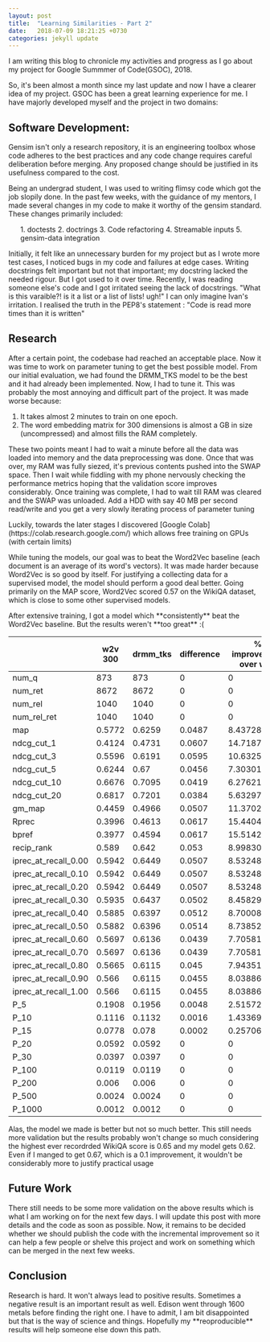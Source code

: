 ```yaml
---
layout: post
title:  "Learning Similarities - Part 2"
date:   2018-07-09 18:21:25 +0730
categories: jekyll update
---
```


<p>I am writing this blog to chronicle my activities and progress as I go about my project for Google Summmer of Code(GSOC), 2018.</p>

So, it's been almost a month since my last update and now I have a clearer idea of my project. GSOC has been a great learning experience for me. I have majorly developed myself and the project in two domains:

<h2>Software Development:</h2>
<p>Gensim isn't only a research repository, it is an engineering toolbox whose code adheres to the best practices and any code change requires careful deliberation before merging. Any proposed change should be justified in its usefulness compared to the cost.</p>
<p>Being an undergrad student, I was used to writing flimsy code which got the job slopily done. In the past few weeks, with the guidance of my mentors, I made several changes in my code to make it worthy of the gensim standard. These changes primarily included:</p>
<ol>
1. doctests
2. doctrings
3. Code refactoring
4. Streamable inputs
5. gensim-data integration
</ol>

<p>Initially, it felt like an unnecessary burden for my project but as I wrote more test cases, I noticed bugs in my code and failures at edge cases. Writing docstrings felt important but not that important; my docstring lacked the needed rigour. But I got used to it over time. Recently, I was reading someone else's code and I got irritated seeing the lack of docstrings. "What is this varaible?! is it a list or a list of lists! ugh!" I can only imagine Ivan's irritation. I realised the truth in the PEP8's statement : "Code is read more times than it is written"</p>

<h2>Research</h2>
<p>After a certain point, the codebase had reached an acceptable place. Now it was time to work on parameter tuning to get the best possible model. From our initial evaluation, we had found the DRMM_TKS model to be the best and it had already been implemented. Now, I had to tune it. This was probably the most annoying and difficult part of the project. It was made worse because:</p>

1. It takes almost 2 minutes to train on one epoch.
2. The word embedding matrix for 300 dimensions is almost a GB in size (uncompressed) and almost fills the RAM completely.

<p>These two points meant I had to wait a minute before all the data was loaded into memory and the data preprocessing was done. Once that was over, my RAM was fully siezed, it's previous contents pushed into the SWAP space. Then I wait while fiddling with my phone nervously checking the performance metrics hoping that the validation score improves considerably. Once training was complete, I had to wait till RAM was cleared and the SWAP was unloaded. Add a HDD with say 40 MB per second read/write and you get a very slowly iterating process of parameter tuning</p>
<p>Luckily, towards the later stages I discovered [Google Colab](https://colab.research.google.com/) which allows free training on GPUs (with certain limits)</p>
<p>While tuning the models, our goal was to beat the Word2Vec baseline (each document is an average of its word's vectors). It was made harder because Word2Vec is so good by itself. For justifying a collecting data for a supervised model, the model should perform a good deal better. Going primarily on the MAP score, Word2Vec scored 0.57 on the WikiQA dataset, which is close to some other supervised models.</p>
<p>After extensive training, I got a model which **consistently** beat the Word2Vec baseline. But the results weren't **too great** :(</p>

  | w2v 300 | drmm_tks | difference | % improvement over w2v
-- | -- | -- | -- | --
num_q | 873 | 873 | 0 | 0
num_ret | 8672 | 8672 | 0 | 0
num_rel | 1040 | 1040 | 0 | 0
num_rel_ret | 1040 | 1040 | 0 | 0
map | 0.5772 | 0.6259 | 0.0487 | 8.437283437
ndcg_cut_1 | 0.4124 | 0.4731 | 0.0607 | 14.71871969
ndcg_cut_3 | 0.5596 | 0.6191 | 0.0595 | 10.63259471
ndcg_cut_5 | 0.6244 | 0.67 | 0.0456 | 7.30301089
ndcg_cut_10 | 0.6676 | 0.7095 | 0.0419 | 6.276213301
ndcg_cut_20 | 0.6817 | 0.7201 | 0.0384 | 5.632976383
gm_map | 0.4459 | 0.4966 | 0.0507 | 11.37026239
Rprec | 0.3996 | 0.4613 | 0.0617 | 15.44044044
bpref | 0.3977 | 0.4594 | 0.0617 | 15.51420669
recip_rank | 0.589 | 0.642 | 0.053 | 8.998302207
iprec_at_recall_0.00 | 0.5942 | 0.6449 | 0.0507 | 8.532480646
iprec_at_recall_0.10 | 0.5942 | 0.6449 | 0.0507 | 8.532480646
iprec_at_recall_0.20 | 0.5942 | 0.6449 | 0.0507 | 8.532480646
iprec_at_recall_0.30 | 0.5935 | 0.6437 | 0.0502 | 8.458298231
iprec_at_recall_0.40 | 0.5885 | 0.6397 | 0.0512 | 8.700084962
iprec_at_recall_0.50 | 0.5882 | 0.6396 | 0.0514 | 8.738524311
iprec_at_recall_0.60 | 0.5697 | 0.6136 | 0.0439 | 7.705810075
iprec_at_recall_0.70 | 0.5697 | 0.6136 | 0.0439 | 7.705810075
iprec_at_recall_0.80 | 0.5665 | 0.6115 | 0.045 | 7.943512798
iprec_at_recall_0.90 | 0.566 | 0.6115 | 0.0455 | 8.038869258
iprec_at_recall_1.00 | 0.566 | 0.6115 | 0.0455 | 8.038869258
P_5 | 0.1908 | 0.1956 | 0.0048 | 2.51572327
P_10 | 0.1116 | 0.1132 | 0.0016 | 1.433691756
P_15 | 0.0778 | 0.078 | 0.0002 | 0.2570694087
P_20 | 0.0592 | 0.0592 | 0 | 0
P_30 | 0.0397 | 0.0397 | 0 | 0
P_100 | 0.0119 | 0.0119 | 0 | 0
P_200 | 0.006 | 0.006 | 0 | 0
P_500 | 0.0024 | 0.0024 | 0 | 0
P_1000 | 0.0012 | 0.0012 | 0 | 0


<p>Alas, the model we made is better but not so much better. This still needs more validation but the results probably won't change so much considering the highest ever recordrded WikiQA score is 0.65 and my model gets 0.62. Even if I manged to get 0.67, which is a 0.1 improvement, it wouldn't be considerably more to justify practical usage</p>

<h2>Future Work</h2>
There still needs to be some more validation on the above results which is what I am working on for the next few days. I will update this post with more details and the code as soon as possible. Now, it remains to be decided whether we should publish the code with the incremental improvement so it can help a few people or shelve this project and work on something which can be merged in the next few weeks.

<h2>Conclusion</h2>
Research is hard. It won't always lead to positive results. Sometimes a negative result is an important result as well. Edison went through 1600 metals before finding the right one. I have to admit, I am bit disappointed but that is the way of science and things. Hopefully my **reoproducible** results will help someone else down this path.